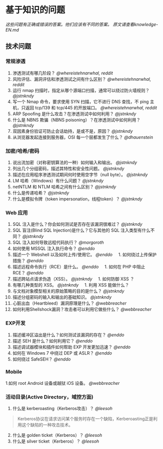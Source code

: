 # 基于知识的问题 #

*这些问题有正确或错误的答案。他们应该有不同的答案。*
*原文请查看knowledge-EN.md*

## 技术问题 ##

### 常规渗透 ###

1. 渗透测试有哪几阶段？ *@whereistehnarwhal, reddit*
2. 风险评估、漏洞评估和渗透测试之间有什么区别？ *@whereistehnarwhal, reddit*
3. 运行 nmap 扫描时，指定从哪个源端口扫描，通常可以绕过防火墙规则？ *@jstnkndy*
4. 写一个 Nmap 命令，要求使用 SYN 扫描，它不进行 DNS 查找，不 ping 主机，只返回 tcp/139 和 tcp/445 的开放端口。 *@whereistehnarwhal, reddit*
5. ARP Spoofing 是什么攻击？在渗透测试中如何利用？ *@jstnkndy*
6. 什么是 NBNS 欺骗（NBNS poisoning）？在渗透测试中如何利用？ *@jstnkndy*
7. 双因素身份验证可防止会话劫持，是或不是，原因？ *@jstnkndy*
8. 从浏览器发起连接到服务器，OSI 每一个层都发生了什么？ *@dhauenstein*

### 加密/哈希/密码 ###

1. 说出流加密（对称密钥算法的一种）如何输入和输出。 *@jstnkndy*
2. 列出几个分组密码，描述其特性和安全性问题。 *@jstnkndy*
3. 描述在应用程序渗透测试期间何时使用空字节（null byte）。 *@jstnkndy*
4. LM 哈希（Windows）有什么问题？ *@jstnkndy*
5. netNTLM 和 NTLM 哈希之间有什么区别？ *@jstnkndy*
6. 什么是传递哈希？ *@jstnkndy*
7. 什么是模拟令牌（token impersonation，线程token）？ *@jstnkndy*

### Web 应用 ###

1. SQL 注入是什么？你会如何测试是否存在该漏洞很难过？ *@jstnkndy*
2. SQL 盲注(Blind SQL Injection)是什么？它与其他的 SQL 注入类型有什么不同？ *@jstnkndy*
3. SQL 注入如何导致远程代码执行？ *@morgoroth*
4. 如何使用 MSSQL 注入执行命令？ *@enddo*
5. 描述一个 Webshel​​l 以及如何上传/使用它。 *@enddo*
    1. 如何绕过上传保护措施？ *@enddo*
6. 描述远程命令执行（RCE）是什么。 *@enddo*
    1. 如何在 PHP 中阻止 RCE？ *@enddo*
7. 描述跨站点请求伪造（XSS）。 *@jstnkndy*
    1. 如何防御 XSS ？
8. 有哪几种类型的 XSS。 *@jstnkndy*
    1. 利用 XSS 能做什么？
9. 与文档对象模型相关的原始策略的目的是什么？ *@jstnkndy*
10. 描述分组密码的输入和输出的基础知识。 *@jstnkndy*
11. 心脏出血（Heartbleed）漏洞原理是什么？ *@webbreacher*
12. 如何利用Shellshock漏洞？攻击者可以利用它做些什么？ *@webbreacher*

### EXP开发 ###

1. 描述缓冲区溢出是什么？如何测试该漏洞的存在？ *@enddo*
2. 描述 SEH 是什么？如何利用它？ *@enddo*
3. 描述调试器模块和插件如何帮助 EXP 开发更加迅速？ *@enddo*
4. 如何在 Windows 7 中绕过 DEP 或 ASLR？ *@enddo*
5. 如何绕过 SafeSEH？ *@enddo*

### Mobile ###

1.如何 root Android 设备或越狱 iOS 设备。 *@webbreacher*

### 活动目录(Active Directory，域控方面) ###

1. 什么是 kerberoasting（Kerberos攻击）？ *@leesoh*
> Kerberos协议在请求访问某个服务时存在一个缺陷，Kerberoasting正是利用这个缺陷的一种攻击技术。
2. 什么是 golden ticket（Kerberos）？ *@leesoh*
3. 什么是 silver ticket（Kerberos）？ *@leesoh*